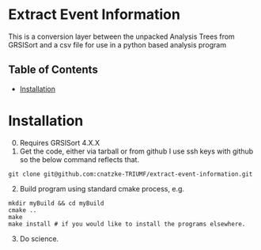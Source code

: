 # Extract Event Information
This is a conversion layer between the unpacked Analysis Trees from GRSISort and a csv file for use in a python based analysis program

## Table of Contents
  * [Installation](#installation)

# Installation
0. Requires GRSISort 4.X.X
1. Get the code, either via tarball or from github
I use ssh keys with github so the below command reflects that.
```
git clone git@github.com:cnatzke-TRIUMF/extract-event-information.git
```
2. Build program using standard cmake process, e.g.
```
mkdir myBuild && cd myBuild
cmake ..
make
make install # if you would like to install the programs elsewhere.
```
3. Do science.

